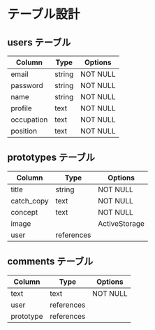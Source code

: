 # テーブル設計

## users テーブル

| Column     | Type   | Options  |
| ---------- | ------ | -------- |
| email      | string | NOT NULL |
| password   | string | NOT NULL |
| name       | string | NOT NULL |
| profile    | text   | NOT NULL |
| occupation | text   | NOT NULL |
| position   | text   | NOT NULL |

## prototypes テーブル

| Column     | Type       | Options       |
| ---------- | ---------- | ------------- |
| title      | string     | NOT NULL      |
| catch_copy | text       | NOT NULL      |
| concept    | text       | NOT NULL      |
| image      |            | ActiveStorage |
| user       | references |               |

## comments テーブル

| Column    | Type       | Options  |
| --------- | ---------- | -------- |
| text      | text       | NOT NULL |
| user      | references |          |
| prototype | references |          |
